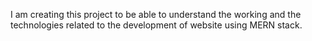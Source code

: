 I am creating this project to be able to understand the working and the technologies related to the development of website using MERN stack.